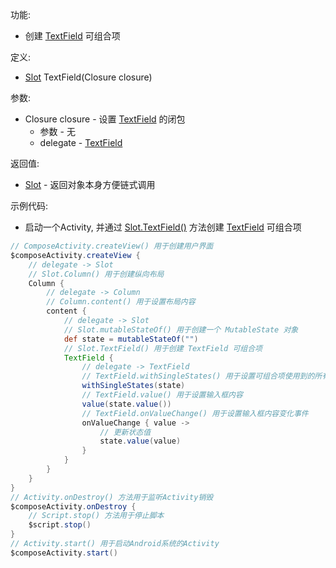 功能:

+ 创建 [TextField](/API/UI/Compose/Widget/TextField/README.md) 可组合项

定义:

+ [Slot](/API/UI/Compose/Slot/Slot/README.md) TextField(Closure closure)

参数:

+ Closure closure - 设置 [TextField](/API/UI/Compose/Widget/TextField/README.md) 的闭包
    + 参数 - 无
    + delegate - [TextField](/API/UI/Compose/Widget/TextField/README.md)

返回值:

+ [Slot](/API/UI/Compose/Slot/Slot/README.md) - 返回对象本身方便链式调用

示例代码:

+ 启动一个Activity, 并通过 [Slot.TextField()](/API/UI/Compose/Slot/Slot/README.md?id=TextField)
  方法创建 [TextField](/API/UI/Compose/Widget/TextField/README.md) 可组合项

```groovy
// ComposeActivity.createView() 用于创建用户界面
$composeActivity.createView {
    // delegate -> Slot
    // Slot.Column() 用于创建纵向布局
    Column {
        // delegate -> Column
        // Column.content() 用于设置布局内容
        content {
            // delegate -> Slot
            // Slot.mutableStateOf() 用于创建一个 MutableState 对象
            def state = mutableStateOf("")
            // Slot.TextField() 用于创建 TextField 可组合项
            TextField {
                // delegate -> TextField
                // TextField.withSingleStates() 用于设置可组合项使用到的所有 SingleState
                withSingleStates(state)
                // TextField.value() 用于设置输入框内容
                value(state.value())
                // TextField.onValueChange() 用于设置输入框内容变化事件
                onValueChange { value ->
                    // 更新状态值
                    state.value(value)
                }
            }
        }
    }
}
// Activity.onDestroy() 方法用于监听Activity销毁
$composeActivity.onDestroy {
    // Script.stop() 方法用于停止脚本
    $script.stop()
}
// Activity.start() 用于启动Android系统的Activity
$composeActivity.start()
```